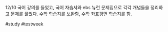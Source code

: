 12/10
국어 강의를 들었고,
국어 자습서와 ebs 뉴런 문제집으로 각각 개념들을 정리하고 문제를 풀었다.
수학 학습지를 보완함,
수학 좌표평면 학습지를 함.

#study #testweek
